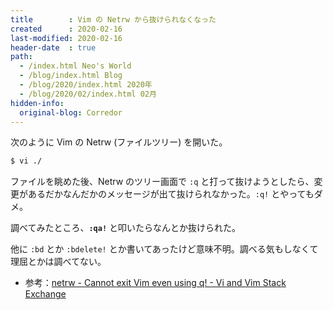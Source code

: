 ```yaml
---
title        : Vim の Netrw から抜けられなくなった
created      : 2020-02-16
last-modified: 2020-02-16
header-date  : true
path:
  - /index.html Neo's World
  - /blog/index.html Blog
  - /blog/2020/index.html 2020年
  - /blog/2020/02/index.html 02月
hidden-info:
  original-blog: Corredor
---
```


次のように Vim の Netrw (ファイルツリー) を開いた。

```bash
$ vi ./
```

ファイルを眺めた後、Netrw のツリー画面で `:q` と打って抜けようとしたら、変更があるだかなんだかのメッセージが出て抜けられなかった。`:q!` とやってもダメ。

調べてみたところ、__`:qa!`__ と叩いたらなんとか抜けられた。

他に `:bd` とか `:bdelete!` とか書いてあったけど意味不明。調べる気もしなくて理屈とかは調べてない。

- 参考：[netrw - Cannot exit Vim even using q! - Vi and Vim Stack Exchange](https://vi.stackexchange.com/questions/7889/cannot-exit-vim-even-using-q)
